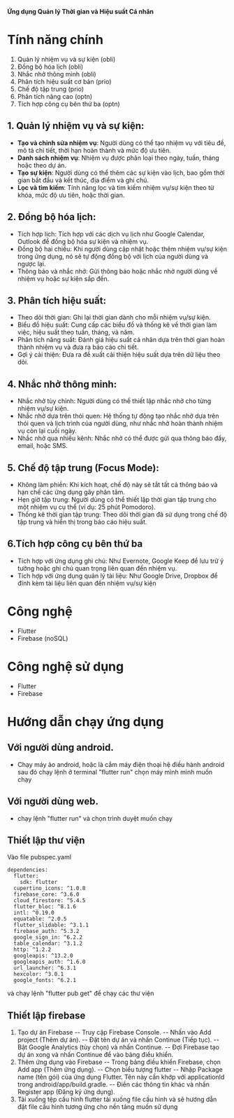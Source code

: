 **Ứng dụng Quản lý Thời gian và Hiệu suất Cá nhân**

# Tính năng chính

1. Quản lý nhiệm vụ và sự kiện (obli)
2. Đồng bộ hóa lịch (obli)
3. Nhắc nhở thông minh (obli)
4. Phân tích hiệu suất cơ bản (prio)
5. Chế độ tập trung (prio)
6. Phân tích nâng cao (optn)
7. Tích hợp công cụ bên thứ ba (optn)

## 1. Quản lý nhiệm vụ và sự kiện:

- **Tạo và chỉnh sửa nhiệm vụ**: Người dùng có thể tạo nhiệm vụ với tiêu đề, mô tả chi tiết, thời hạn hoàn thành và mức độ ưu tiên.
- **Danh sách nhiệm vụ**: Nhiệm vụ được phân loại theo ngày, tuần, tháng hoặc theo dự án.
- **Tạo sự kiện**: Người dùng có thể thêm các sự kiện vào lịch, bao gồm thời gian bắt đầu và kết thúc, địa điểm và ghi chú.
- **Lọc và tìm kiếm**: Tính năng lọc và tìm kiếm nhiệm vụ/sự kiện theo từ khóa, mức độ ưu tiên, hoặc thời gian.

## 2. Đồng bộ hóa lịch:

- Tích hợp lịch: Tích hợp với các dịch vụ lịch như Google Calendar, Outlook để đồng bộ hóa sự kiện và nhiệm vụ.
- Đồng bộ hai chiều: Khi người dùng cập nhật hoặc thêm nhiệm vụ/sự kiện trong ứng dụng, nó sẽ tự động đồng bộ với lịch của người dùng và ngược lại.
- Thông báo và nhắc nhở: Gửi thông báo hoặc nhắc nhở người dùng về nhiệm vụ hoặc sự kiện sắp đến.

## 3. Phân tích hiệu suất:

- Theo dõi thời gian: Ghi lại thời gian dành cho mỗi nhiệm vụ/sự kiện.
- Biểu đồ hiệu suất: Cung cấp các biểu đồ và thống kê về thời gian làm việc, hiệu suất theo tuần, tháng, và năm.
- Phân tích năng suất: Đánh giá hiệu suất cá nhân dựa trên thời gian hoàn thành nhiệm vụ và đưa ra báo cáo chi tiết.
- Gợi ý cải thiện: Đưa ra đề xuất cải thiện hiệu suất dựa trên dữ liệu theo dõi.

## 4. Nhắc nhở thông minh:

- Nhắc nhở tùy chỉnh: Người dùng có thể thiết lập nhắc nhở cho từng nhiệm vụ/sự kiện.
- Nhắc nhở dựa trên thói quen: Hệ thống tự động tạo nhắc nhở dựa trên thói quen và lịch trình của người dùng, như nhắc nhở hoàn thành nhiệm vụ còn lại cuối ngày.
- Nhắc nhở qua nhiều kênh: Nhắc nhở có thể được gửi qua thông báo đẩy, email, hoặc SMS.

## 5. Chế độ tập trung (Focus Mode):

- Không làm phiền: Khi kích hoạt, chế độ này sẽ tắt tất cả thông báo và hạn chế các ứng dụng gây phân tâm.
- Hẹn giờ tập trung: Người dùng có thể thiết lập thời gian tập trung cho một nhiệm vụ cụ thể (ví dụ: 25 phút Pomodoro).
- Thống kê thời gian tập trung: Theo dõi thời gian đã sử dụng trong chế độ tập trung và hiển thị trong báo cáo hiệu suất.

## 6.Tích hợp công cụ bên thứ ba 

- Tích hợp với ứng dụng ghi chú: Như Evernote, Google Keep để lưu trữ ý tưởng hoặc ghi chú quan trọng liên quan đến nhiệm vụ.
- Tích hợp với ứng dụng quản lý tài liệu: Như Google Drive, Dropbox để đính kèm tài liệu liên quan đến nhiệm vụ/sự kiện

# Công nghệ
- Flutter
- Firebase (noSQL)

# Công nghệ sử dụng
- Flutter
- Firebase

# Hướng dẫn chạy ứng dụng
## Với người dùng android.
  - Chạy máy ảo android, hoặc là cắm máy điện thoại hệ điều hành android sau đó chạy lệnh ở terminal "flutter run" chọn máy mình mình muốn chạy
## Với người dùng web.
  - chạy lệnh "flutter run" và chọn trình duyệt muốn chạy
## Thiết lập thư viện
  Vào file pubspec.yaml 
```
dependencies:
  flutter:
    sdk: flutter
  cupertino_icons: ^1.0.8
  firebase_core: ^3.6.0
  cloud_firestore: ^5.4.5
  flutter_bloc: ^8.1.6
  intl: ^0.19.0
  equatable: ^2.0.5
  flutter_slidable: ^3.1.1
  firebase_auth: ^5.3.2
  google_sign_in: ^6.2.2
  table_calendar: ^3.1.2
  http: ^1.2.2
  googleapis: ^13.2.0
  googleapis_auth: ^1.6.0
  url_launcher: ^6.3.1
  hexcolor: ^3.0.1
  google_fonts: ^6.2.1
```
và chạy lệnh "flutter pub get" để chạy các thư viện
## Thiết lập firebase 
1. Tạo dự án Firebase
-- Truy cập Firebase Console.
-- Nhấn vào Add project (Thêm dự án).
-- Đặt tên dự án và nhấn Continue (Tiếp tục).
-- Bật Google Analytics (tùy chọn) và nhấn Continue.
-- Đợi Firebase tạo dự án xong và nhấn Continue để vào bảng điều khiển.
2. Thêm ứng dụng vào Firebase
-- Trong bảng điều khiển Firebase, chọn Add app (Thêm ứng dụng).
-- Chọn biểu tượng flutter
-- Nhập Package name (tên gói) của ứng dụng Flutter. Tên này cần khớp với applicationId trong android/app/build.gradle.
-- Điền các thông tin khác và nhấn Register app (Đăng ký ứng dụng).
3. Tải xuống tệp cấu hình
flutter tải xuống file cấu hình và sẽ hướng dẫn đặt file cấu hình tương ứng cho nền tảng muốn sử dụng
